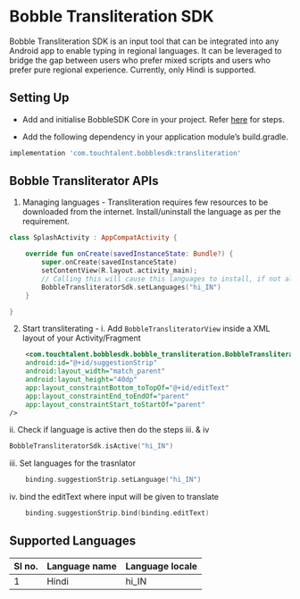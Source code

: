 
# Bobble Transliteration SDK

Bobble Transliteration SDK is an input tool that can be integrated into any Android app to enable typing in regional languages. It can be leveraged to bridge the gap between users who prefer mixed scripts and users who prefer pure regional experience. Currently, only Hindi is supported.

## <a name="setting_up"></a>Setting Up

- Add and initialise BobbleSDK Core in your project. Refer [here](core.md#setup) for steps.

- Add the following dependency in your application module’s build.gradle.
```groovy
implementation 'com.touchtalent.bobblesdk:transliteration'
```

## <a name="apis"></a>Bobble Transliterator APIs

1. Managing languages - Transliteration requires few resources to be downloaded from the internet. Install/uninstall the language as per the requirement.
```kotlin
class SplashActivity : AppCompatActivity {

    override fun onCreate(savedInstanceState: Bundle?) {
        super.onCreate(savedInstanceState)
        setContentView(R.layout.activity_main);
        // Calling this will cause this languages to install, if not already present
        BobbleTransliteratorSdk.setLanguages("hi_IN")
    }

}

```

2. Start transliterating -
   i. Add ```BobbleTransliteratorView``` inside a XML layout of your Activity/Fragment

```xml
    <com.touchtalent.bobblesdk.bobble_transliteration.BobbleTransliteratorView
    android:id="@+id/suggestionStrip"
    android:layout_width="match_parent"
    android:layout_height="40dp"
    app:layout_constraintBottom_toTopOf="@+id/editText"
    app:layout_constraintEnd_toEndOf="parent"
    app:layout_constraintStart_toStartOf="parent"
/>
```
ii. Check if language is active then do the steps iii. & iv
```kotlin
BobbleTransliteratorSdk.isActive("hi_IN")
```
iii. Set languages for the trasnlator
```kotlin
    binding.suggestionStrip.setLanguage("hi_IN")
```
iv. bind the editText where input will be given to translate
```kotlin
    binding.suggestionStrip.bind(binding.editText)
```

## <a name="supported_languages"></a>Supported Languages
|Sl no.| Language name | Language locale |
|---| ------------- | ---------- |
|1|Hindi                | hi_IN         |

